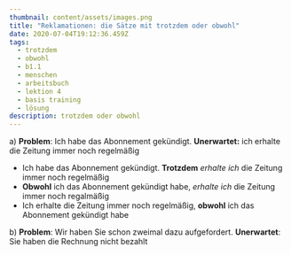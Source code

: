 ```yaml
---
thumbnail: content/assets/images.png
title: "Reklamationen: die Sätze mit trotzdem oder obwohl"
date: 2020-07-04T19:12:36.459Z
tags:
  - trotzdem
  - obwohl
  - b1.1
  - menschen
  - arbeitsbuch
  - lektion 4
  - basis training
  - lösung
description: trotzdem oder obwohl
---
```

a) **Problem**: Ich habe das Abonnement gekündigt. **Unerwartet:** ich erhalte die Zeitung immer noch regelmäßig

* Ich habe das Abonnement gekündigt. **Trotzdem** *erhalte* *ich* die Zeitung immer noch regelmäßig
* **Obwohl** ich das Abonnement gekündigt habe, *erhalte ich* die Zeitung immer noch regalmäßig
* Ich erhalte die Zeitung immer noch regelmäßig, **obwohl** ich das Abonnement gekündigt habe

b) **Problem**: Wir haben Sie schon zweimal dazu aufgefordert. **Unerwartet**: Sie haben die Rechnung nicht bezahlt